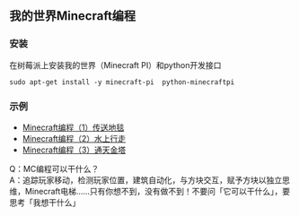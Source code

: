 我的世界Minecraft编程
---
### 安装
在树莓派上安装我的世界（Minecraft PI）和python开发接口
```
sudo apt-get install -y minecraft-pi  python-minecraftpi
```
### 示例

  * [Minecraft编程（1）传送地毯](mine1.py)
  * [Minecraft编程（2）水上行走](mine2.py)
  * [Minecraft编程（3）通天金塔](mine3.py)

Q：MC编程可以干什么？<br>
A：追踪玩家移动，检测玩家位置，建筑自动化，与方块交互，赋予方块以独立思维，Minecraft电梯……只有你想不到，没有做不到！不要问「它可以干什么」，要思考「我想干什么」
